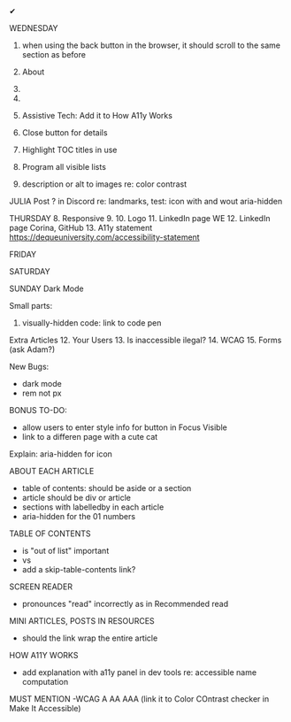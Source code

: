 <span className="pink-text bold">&#x2714; </span> 

WEDNESDAY
1. when using the back button in the browser, it should scroll to the same section as before
2. About
3. 
4. 
5. Assistive Tech: Add it to How A11y Works

6. Close button for details
7. Highlight TOC titles in use
8. Program all visible lists
9. description or alt to images re: color contrast

JULIA
Post ? in Discord re: landmarks, 
test: icon with and wout aria-hidden

THURSDAY
8. Responsive
9. 
10. Logo
11. LinkedIn page WE
12. LinkedIn page Corina, GitHub
13. A11y statement https://dequeuniversity.com/accessibility-statement

FRIDAY

SATURDAY

SUNDAY
Dark Mode

Small parts:
1. visually-hidden code: link to code pen

Extra Articles
12. Your Users
13. Is inaccessible ilegal?
14. WCAG
15. Forms (ask Adam?)

New Bugs:
- dark mode
- rem not px

BONUS TO-DO:
- allow users to enter style info for button in Focus Visible
- link to a differen page with a cute cat


Explain: aria-hidden for icon

ABOUT EACH ARTICLE
- table of contents: should be aside or a section
- article should be div or article
- sections with labelledby in each article
- aria-hidden for the 01 numbers

TABLE OF CONTENTS
- is "out of list" important
- <a> vs <Link>
- add a skip-table-contents link?


SCREEN READER 
- pronounces "read" incorrectly as in Recommended read

MINI ARTICLES, POSTS IN RESOURCES
- should the link wrap the entire article

HOW A11Y WORKS
- add explanation with a11y panel in dev tools re: accessible name computation

MUST MENTION
-WCAG A AA AAA (link it to Color COntrast checker in Make It Accessible)


